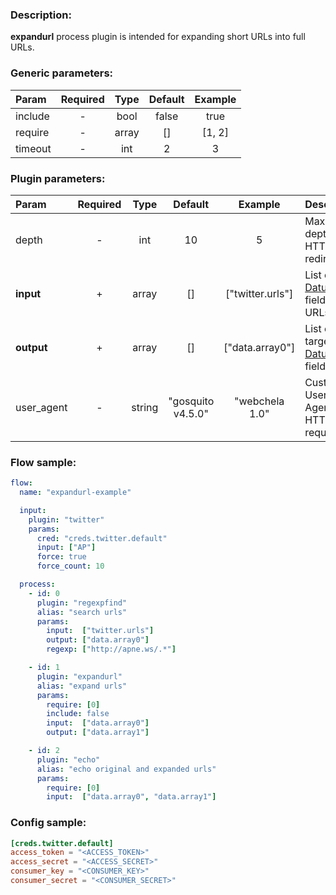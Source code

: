 ### Description:

**expandurl** process plugin is intended for expanding short URLs into full URLs.


### Generic parameters:

| Param   | Required | Type  | Default | Example |
|:--------|:--------:|:-----:|:-------:|:-------:|
| include | -        | bool  | false   | true    |
| require | -        | array | []      | [1, 2]  |
| timeout | -        | int   | 2       | 3       |


### Plugin parameters:

| Param      | Required | Type   | Default           | Example          | Description                                         |
|:-----------|:--------:|:------:|:-----------------:|:----------------:|:----------------------------------------------------|
| depth      | -        | int    | 10                | 5                | Maximum depth of HTTP redirects.                    |
| **input**  | +        | array  | []                | ["twitter.urls"] | List of [Datum](../../concept.md) fields with URLs. |
| **output** | +        | array  | []                | ["data.array0"]  | List of target [Datum](../../concept.md) fields.    |
| user_agent | -        | string | "gosquito v4.5.0" | "webchela 1.0"   | Custom User-Agent for HTTP requests.                |

### Flow sample:

```yaml
flow:
  name: "expandurl-example"

  input:
    plugin: "twitter"
    params:
      cred: "creds.twitter.default"
      input: ["AP"]
      force: true
      force_count: 10

  process:
    - id: 0
      plugin: "regexpfind"
      alias: "search urls"
      params:
        input:  ["twitter.urls"]
        output: ["data.array0"]
        regexp: ["http://apne.ws/.*"]

    - id: 1
      plugin: "expandurl"
      alias: "expand urls"
      params:
        require: [0]
        include: false
        input:  ["data.array0"]
        output: ["data.array1"]

    - id: 2
      plugin: "echo"
      alias: "echo original and expanded urls"
      params:
        require: [0]
        input:  ["data.array0", "data.array1"]
```

### Config sample:

```toml
[creds.twitter.default]
access_token = "<ACCESS_TOKEN>"
access_secret = "<ACCESS_SECRET>"
consumer_key = "<CONSUMER_KEY>"
consumer_secret = "<CONSUMER_SECRET>"
```


